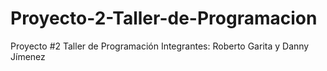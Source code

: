 # Proyecto-2-Taller-de-Programacion
Proyecto #2 Taller de Programación Integrantes: Roberto Garita y Danny Jímenez
